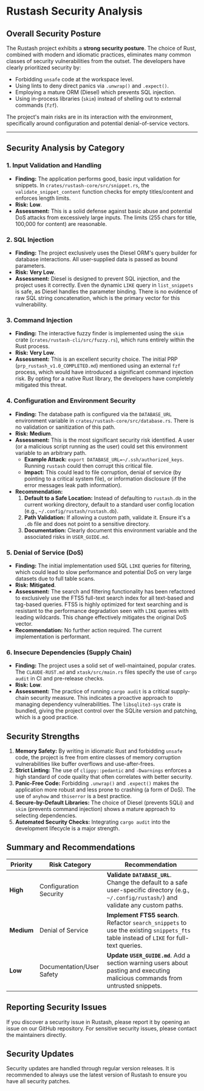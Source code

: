 # Rustash Security Analysis

## Overall Security Posture

The Rustash project exhibits a **strong security posture**. The choice of Rust, combined with modern and idiomatic practices, eliminates many common classes of security vulnerabilities from the outset. The developers have clearly prioritized security by:

* Forbidding `unsafe` code at the workspace level.
* Using lints to deny direct panics via `.unwrap()` and `.expect()`.
* Employing a mature ORM (Diesel) which prevents SQL injection.
* Using in-process libraries (`skim`) instead of shelling out to external commands (`fzf`).

The project's main risks are in its interaction with the environment, specifically around configuration and potential denial-of-service vectors.

---

## Security Analysis by Category

### 1. Input Validation and Handling

* **Finding:** The application performs good, basic input validation for snippets. In `crates/rustash-core/src/snippet.rs`, the `validate_snippet_content` function checks for empty titles/content and enforces length limits.
* **Risk:** **Low**.
* **Assessment:** This is a solid defense against basic abuse and potential DoS attacks from excessively large inputs. The limits (255 chars for title, 100,000 for content) are reasonable.

### 2. SQL Injection

* **Finding:** The project exclusively uses the Diesel ORM's query builder for database interactions. All user-supplied data is passed as bound parameters.
* **Risk:** **Very Low**.
* **Assessment:** Diesel is designed to prevent SQL injection, and the project uses it correctly. Even the dynamic `LIKE` query in `list_snippets` is safe, as Diesel handles the parameter binding. There is no evidence of raw SQL string concatenation, which is the primary vector for this vulnerability.

### 3. Command Injection

* **Finding:** The interactive fuzzy finder is implemented using the `skim` crate (`crates/rustash-cli/src/fuzzy.rs`), which runs entirely within the Rust process.
* **Risk:** **Very Low**.
* **Assessment:** This is an excellent security choice. The initial PRP (`prp_rustash_v1.0_COMPLETED.md`) mentioned using an external `fzf` process, which would have introduced a significant command injection risk. By opting for a native Rust library, the developers have completely mitigated this threat.

### 4. Configuration and Environment Security

* **Finding:** The database path is configured via the `DATABASE_URL` environment variable in `crates/rustash-core/src/database.rs`. There is no validation or sanitization of this path.
* **Risk:** **Medium**.
* **Assessment:** This is the most significant security risk identified. A user (or a malicious script running as the user) could set this environment variable to an arbitrary path.
    * **Example Attack:** `export DATABASE_URL=~/.ssh/authorized_keys`. Running `rustash` could then corrupt this critical file.
    * **Impact:** This could lead to file corruption, denial of service (by pointing to a critical system file), or information disclosure (if the error messages leak path information).
* **Recommendation:**
    1. **Default to a Safe Location:** Instead of defaulting to `rustash.db` in the current working directory, default to a standard user config location (e.g., `~/.config/rustash/rustash.db`).
    2. **Path Validation:** If allowing a custom path, validate it. Ensure it's a `.db` file and does not point to a sensitive directory.
    3. **Documentation:** Clearly document this environment variable and the associated risks in `USER_GUIDE.md`.

### 5. Denial of Service (DoS)

*   **Finding:** The initial implementation used SQL `LIKE` queries for filtering, which could lead to slow performance and potential DoS on very large datasets due to full table scans.
*   **Risk:** **Mitigated**.
*   **Assessment:** The search and filtering functionality has been refactored to exclusively use the FTS5 full-text search index for all text-based and tag-based queries. FTS5 is highly optimized for text searching and is resistant to the performance degradation seen with `LIKE` queries with leading wildcards. This change effectively mitigates the original DoS vector.
*   **Recommendation:** No further action required. The current implementation is performant.

### 6. Insecure Dependencies (Supply Chain)

* **Finding:** The project uses a solid set of well-maintained, popular crates. The `CLAUDE-RUST.md` and `xtask/src/main.rs` files specify the use of `cargo audit` in CI and pre-release checks.
* **Risk:** **Low**.
* **Assessment:** The practice of running `cargo audit` is a critical supply-chain security measure. This indicates a proactive approach to managing dependency vulnerabilities. The `libsqlite3-sys` crate is bundled, giving the project control over the SQLite version and patching, which is a good practice.

## Security Strengths

1. **Memory Safety:** By writing in idiomatic Rust and forbidding `unsafe` code, the project is free from entire classes of memory corruption vulnerabilities like buffer overflows and use-after-frees.
2. **Strict Linting:** The use of `clippy::pedantic` and `-Dwarnings` enforces a high standard of code quality that often correlates with better security.
3. **Panic-Free Code:** Forbidding `.unwrap()` and `.expect()` makes the application more robust and less prone to crashing (a form of DoS). The use of `anyhow` and `thiserror` is a best practice.
4. **Secure-by-Default Libraries:** The choice of Diesel (prevents SQLi) and `skim` (prevents command injection) shows a mature approach to selecting dependencies.
5. **Automated Security Checks:** Integrating `cargo audit` into the development lifecycle is a major strength.

## Summary and Recommendations

| Priority | Risk Category             | Recommendation |
|----------|---------------------------|----------------------------------------------------------------------------------------------------------------------------------|
| **High** | Configuration Security    | **Validate `DATABASE_URL`**. Change the default to a safe user-specific directory (e.g., `~/.config/rustash/`) and validate any custom paths. |
| **Medium** | Denial of Service         | **Implement FTS5 search**. Refactor `search_snippets` to use the existing `snippets_fts` table instead of `LIKE` for full-text queries. |
| **Low**  | Documentation/User Safety | **Update `USER_GUIDE.md`**. Add a section warning users about pasting and executing malicious commands from untrusted snippets. |

## Reporting Security Issues

If you discover a security issue in Rustash, please report it by opening an issue on our GitHub repository. For sensitive security issues, please contact the maintainers directly.

## Security Updates

Security updates are handled through regular version releases. It is recommended to always use the latest version of Rustash to ensure you have all security patches.
